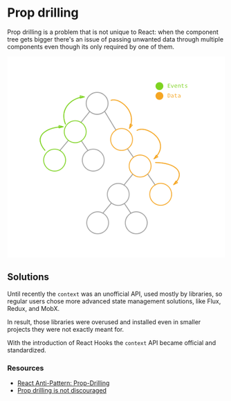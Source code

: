 # Prop drilling

Prop drilling is a problem that is not unique to React: when the component tree gets bigger there's an issue of passing unwanted data through multiple components even though its only required by one of them.

![distant components](/assets/distant_components.png)

## Solutions

Until recently the `context` was an unofficial API, used mostly by libraries, so regular users chose more advanced state management solutions, like Flux, Redux, and MobX.

In result, those libraries were overused and installed even in smaller projects they were not exactly meant for.

With the introduction of React Hooks the `context` API became official and standardized.

### Resources

- [React Anti-Pattern: Prop-Drilling](https://codeburst.io/react-anti-pattern-prop-drilling-54474d5236bd)
- [Prop drilling is not discouraged](https://twitter.com/dan_abramov/status/1021849622002782208)

